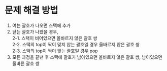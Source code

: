 # 문제 해결 방법

1. 여는 괄호가 나오면 스택에 추가
2. 닫는 괄호가 나왔을 경우,
<br>2-1. 스택이 비어있으면 올바르지 않은 괄호 쌍
<br>2-2. 스택의 top이 짝이 맞지 않는 괄호일 경우 올바르지 않은 괄호 쌍
<br>2-3. 스택의 top이 짝이 맞는 괄호일 경우 pop
3. 모든 과정을 끝낸 후 스택에 괄호가 남아있으면 올바르지 않은 괄호 쌍, 남아있으면 올바른 괄호 쌍

